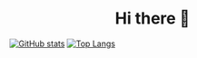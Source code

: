 <div id="header" align="center">
  <h1> Hi there 👋 </h1>
</div>

[![GitHub stats](https://github-readme-stats.vercel.app/api?username=re-roll&show_icons=true&theme=dark)](https://git.io/streak-stats)
[![Top Langs](https://github-readme-stats.vercel.app/api/top-langs/?username=re-roll&layout-compact&theme=dark)](https://github.com/anuraghazra/github-readme-stats)

<!--
**re-roll/re-roll** is a ✨ _special_ ✨ repository because its `README.md` (this file) appears on your GitHub profile.

Here are some ideas to get you started:

- 🔭 I’m currently working on ...
- 🌱 I’m currently learning ...
- 👯 I’m looking to collaborate on ...
- 🤔 I’m looking for help with ...
- 💬 Ask me about ...
- 📫 How to reach me: ...
- 😄 Pronouns: ...
- ⚡ Fun fact: ...
-->
